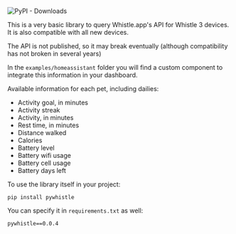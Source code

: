 ![PyPI - Downloads](https://img.shields.io/pypi/dd/pywhistle)

This is a very basic library to query Whistle.app's API for Whistle 3 devices. It is also compatible with all new devices.

The API is not published, so it may break eventually (although compatibility has not broken in several years)

In the `examples/homeassistant` folder you will find a custom component to integrate this information in your dashboard.

Available information for each pet, including dailies:

- Activity goal, in minutes
- Activity streak
- Activity, in minutes
- Rest time, in minutes
- Distance walked
- Calories
- Battery level
- Battery wifi usage
- Battery cell usage
- Battery days left

To use the library itself in your project:

```
pip install pywhistle
```

You can specify it in `requirements.txt` as well:

```
pywhistle==0.0.4
```



